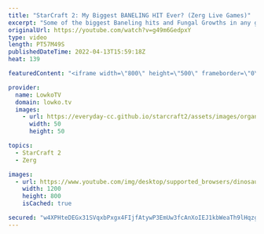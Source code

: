```yaml
---
title: "StarCraft 2: My Biggest BANELING HIT Ever? (Zerg Live Games)"
excerpt: "Some of the biggest Baneling hits and Fungal Growths in any games I've ever played. Two games of Zerg versus Terran in StarCraft 2 with live commentary.   00:00 Zerg vs Terran on Blackburn 34:50 Zerg vs Terran on Hardwire  Support my work on Patreon: https://www.patreon.com/lowkotv Become a YouTube member:"
originalUrl: https://youtube.com/watch?v=g49m6GedpxY
type: video
length: PT57M49S
publishedDateTime: 2022-04-13T15:59:18Z
heat: 139

featuredContent: "<iframe width=\"800\" height=\"500\" frameborder=\"0\" src=\"https://www.youtube.com/embed/g49m6GedpxY\" allow=\"accelerometer; autoplay; encrypted-media; gyroscope; picture-in-picture\" allowfullscreen></iframe>"

provider:
  name: LowkoTV
  domain: lowko.tv
  images:
    - url: https://everyday-cc.github.io/starcraft2/assets/images/organizations/lowko.tv-50x50.jpg
      width: 50
      height: 50

topics:
  - StarCraft 2
  - Zerg

images:
  - url: https://www.youtube.com/img/desktop/supported_browsers/dinosaur.png
    width: 1200
    height: 800
    isCached: true

secured: "w4XPHteDEGx31SVqxbPxgx4FIjfAtywP3EmUw3fcAnXoIEJ1kbWeaTh9lHqzgP91jNRnQLkxoTaesxesSGMrbtRJAbn4Jhao1EkT1jKmsw0gAtanGRxX10vnEnjehOwiJSEB+XnwyrqfYrRnABqel8StDCXN5vVw/GpFavznphUtrFng5MLPEo4zsezomkgx43iSVbRVqE/1H9Nd8G9HSjrAvK1Bv5TPf4t0hGymPDufYxsRHrxYuS2JB5BBanbdMs0ckYTd0fUJhslXqDFTJMIoz/zk//teJi1Ku+SUy5vQFfldjCMMYaOcKtSA/cdybvqJwXuIArsu0l3mYVTnQMrtn60ct094dOIbgFhOexuKy2BFVJ5jicM2Tmc10/C2MmplwfXNBkopx58lPbU8b85NwLXmss0ZjqnQJoHq8rA=;Ke04f5CjtlTCM48jO5A80w=="
---
```


